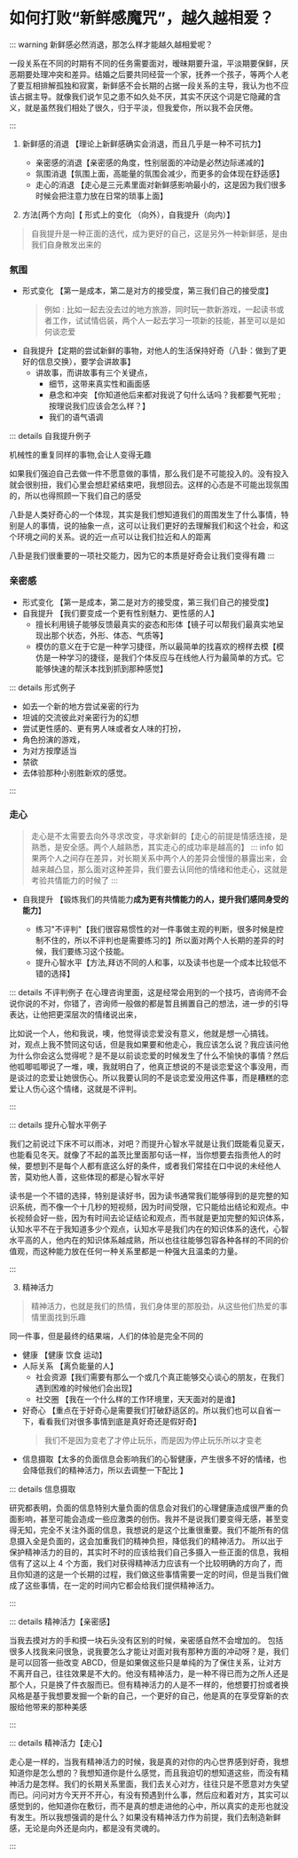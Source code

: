 # 如何打败“新鲜感魔咒”，越久越相爱？

::: warning 新鲜感必然消退，那怎么样才能越久越相爱呢？

一段关系在不同的时期有不同的任务需要面对，暧昧期要升温，平淡期要保鲜，厌恶期要处理冲突和差异。结婚之后要共同经营一个家，抚养一个孩子，等两个人老了要互相排解孤独和寂寞，新鲜感不会长期的占据一段关系的主导，我认为也不应该占据主导。就像我们说乍见之患不如久处不厌，其实不厌这个词是它隐藏的含义，就是虽然我们相处了很久，归于平淡，但我爱你，所以我不会厌倦。

:::

1. 新鲜感的消退 【理论上新鲜感确实会消退，而且几乎是一种不可抗力】

   - 亲密感的消退【亲密感的角度，性别层面的冲动是必然边际递减的】
   - 氛围消退【氛围上面，高能量的氛围会减少，而更多的会体现在舒适感】
   - 走心的消退 【走心是三元素里面对新鲜感影响最小的，这是因为我们很多时候会把注意力放在日常的琐事上面】

2. 方法[两个方向]【 形式上的变化 （向外），自我提升（向内）】

> 自我提升是一种正面的迭代，成为更好的自己，这是另外一种新鲜感，是由我们自身散发出来的

### 氛围

- 形式变化 【第一是成本，第二是对方的接受度，第三我们自己的接受度】
  > 例如 : 比如一起去没去过的地方旅游，同时玩一款新游戏，一起读书或者工作，试试情侣装，两个人一起去学习一项新的技能，甚至可以是如何谈恋爱
- 自我提升【定期的尝试新鲜的事物，对他人的生活保持好奇（八卦：做到了更好的信息交换），要学会讲故事】
  - 讲故事，而讲故事有三个关键点，
    - 细节，这带来真实性和画面感
    - 悬念和冲突 【你知道他后来都对我说了句什么话吗？我都要气死啦 ; 按理说我们应该会怎么样？】
    - 我们的语气语调

::: details 自我提升例子

机械性的重复同样的事物,会让人变得无趣

如果我们强迫自己去做一件不愿意做的事情，那么我们是不可能投入的。没有投入就会很别扭，我们心里会想赶紧结束吧，我想回去。这样的心态是不可能出现氛围的，所以也得照顾一下我们自己的感受

八卦是人类好奇心的一个体现，其实是我们想知道我们的周围发生了什么事情，特别是人的事情，说的抽象一点，这可以让我们更好的去理解我们和这个社会，和这个环境之间的关系。说的近一点可以让我们拉近和人的距离

八卦是我们很重要的一项社交能力，因为它的本质是好奇会让我们变得有趣
:::

### 亲密感

- 形式变化 【第一是成本，第二是对方的接受度，第三我们自己的接受度】
- 自我提升 【我们要变成一个更有性别魅力、更性感的人】
  - 擅长利用镜子能够反馈最真实的姿态和形体【镜子可以帮我们最真实地呈现出那个状态，外形、体态、气质等】
  - 模仿的意义在于它是一种学习捷径，所以最简单的找喜欢的榜样去模【模仿是一种学习的捷径，是我们个体反应与在线他人行为最简单的方式。它能够快速的帮沃本找到抓到那种感觉】

::: details 形式例子

- 如去一个新的地方尝试亲密的行为
- 坦诚的交流彼此对亲密行为的幻想
- 尝试更性感的、更有男人味或者女人味的打扮，
- 角色扮演的游戏，
- 为对方按摩适当
- 禁欲
- 去体验那种小别胜新欢的感觉。

:::

### 走心

> 走心是不太需要去向外寻求改变，寻求新鲜的【走心的前提是情感连接，是熟悉，是安全感。两个人越熟悉，其实走心的成功率是越高的】
> ::: info
> 如果两个人之间存在差异，对长期关系中两个人的差异会慢慢的暴露出来，会越来越凸显，那么面对这种差异，我们要去认同他的情绪和他走心，这就是考验共情能力的时候了
> :::

- 自我提升 【锻炼我们的共情能力**成为更有共情能力的人，提升我们感同身受的能力**】

  - 练习"不评判"【我们很容易惯性的对一件事做主观的判断，很多时候是控制不住的，所以不评判也是需要练习的】所以面对两个人长期的差异的时候，我们要练习这个技能。
  - 提升心智水平【方法,拜访不同的人和事，以及读书也是一个成本比较低不错的选择】

::: details 不评判例子
在心理咨询里面，这是经常会用到的一个技巧，咨询师不会说你说的不对，你错了，咨询师一般做的都是暂且搁置自己的想法，进一步的引导表达，让他把更深层次的情绪说出来，

比如说一个人，他和我说，噢，他觉得谈恋爱没有意义，他就是想一心搞钱。
对，观点上我不赞同这句话，但是我如果要和他走心，我应该怎么说？我应该问他为什么你会这么觉得呢？是不是以前谈恋爱的时候发生了什么不愉快的事情？然后他呱唧呱唧说了一堆，噢，我就明白了，他真正想说的不是谈恋爱这个事没用，而是谈过的恋爱让她很伤心。所以我要认同的不是谈恋爱没用这件事，而是糟糕的恋爱让人伤心这个情绪，这就是不评判。

:::

::: details 提升心智水平例子

我们之前说过下床不可以雨冰，对吧？而提升心智水平就是让我们既能看见夏天，也能看见冬天。就像了不起的盖茨比里面那句话一样，当你想要去指责他人的时候，要想到不是每个人都有底这么好的条件，或者我们常挂在口中说的未经他人苦，莫劝他人善，这些体现的都是心智水平好

读书是一个不错的选择，特别是读好书，因为读书通常我们能够得到的是完整的知识系统，而不像一个十几秒的短视频，因为时间受限，它只能给出结论和观点。中长视频会好一些，因为有时间去论证结论和观点，而书就是更加完整的知识体系，认知水平不在于我知道多少个观点，认知水平是我们内在的知识体系的迭代，心智水平高的人，他内在的知识体系越成熟，所以也往往能够包容各种各样的不同的价值观，而这种能力放在任何一种关系里都是一种强大且温柔的力量。

:::

3. 精神活力

> 精神活力，也就是我们的热情，我们身体里的那股劲，从这些他们热爱的事情里面找到乐趣

同一件事，但是最终的结果端，人们的体验是完全不同的

- 健康 【健康 饮食 运动】
- 人际关系 【离负能量的人】
  - 社会资源【我们需要有那么一个或几个真正能够交心谈心的朋友，在我们遇到困难的时候他们会出现】
  - 社交圈 【我在一个什么样的工作环境里，天天面对的是谁】
- 好奇心 【重点在于好奇心是需要我们打破舒适区的。所以我们也可以自省一下，看看我们对很多事情到底是真好奇还是假好奇】
  > 我们不是因为变老了才停止玩乐，而是因为停止玩乐所以才变老
- 信息摄取【太多的负面信息会影响我们的心智健康，产生很多不好的情绪，也会降低我们的精神活力，所以去调整一下配比 】

::: details 信息摄取

研究都表明，负面的信息特别大量负面的信息会对我们的心理健康造成很严重的负面影响，甚至可能会造成一些应激类的创伤。我并不是说我们要变得无感，甚至变得无知，完全不关注外面的信息，我想说的是这个比重很重要。我们不能所有的信息摄入全是负面的，这会加重我们的精神负担，降低我们的精神活力。
所以出于保护精神活力的目的，其实时不时的应该给我们自己多摄入一些正面的信息，我相信有了这以上 4 个方面，我们对获得精神活力应该有一个比较明确的方向了，而且你知道的这是一个长期的过程，我们做这些事情需要一定的时间，但是当我们做成了这些事情，在一定的时间内它都会给我们提供精神活力。

:::

::: details 精神活力【亲密感】

当我去摸对方的手和摸一块石头没有区别的时候，亲密感自然不会增加的。
包括很多人找我来问很急，说我要怎么才能让对面对我有那种方面的冲动呀？是，我们是可以回答一些改变 ABCD，但是如果做这些只是单纯的为了保住关系，让对方不离开自己，往往效果是不大的。他没有精神活力，是一种不得已而为之所人还是那个人，只是换了件衣服而已。但有精神活力的人是不一样的，他想要打扮或者换风格是基于我想要发掘一个新的自己，一个更好的自己，他是真的在享受穿新的衣服给他带来的那种美感

:::

::: details 精神活力【走心】

走心是一样的，当我有精神活力的时候，我是真的对你的内心世界感到好奇，我想知道你是怎么想的？我想知道你是什么感觉，而且我迫切的想知道这些，而没有精神活力是怎样。我们的长期关系里面，我们去关心对方，往往只是不愿意对方失望而已。问问对方今天开不开心，有没有预遇到什么事，然后应和着对方，其实可以感觉到的，他知道你在敷衍，而不是真的想走进他的心中，所以真实的走形也就没有发生。所以我想强调的是什么？如果没有精神活力作为前提，我们去制造新鲜感，无论是向外还是向内，都是没有灵魂的。

:::

